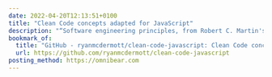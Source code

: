 ```yaml
---
date: 2022-04-20T12:13:51+0100
title: "Clean Code concepts adapted for JavaScript"
description: "“Software engineering principles, from Robert C. Martin's book Clean Code, adapted for JavaScript. This is not a style guide. It's a guide to producing readable, reusable, and refactorable software in JavaScript.”"
bookmark_of:
  title: "GitHub - ryanmcdermott/clean-code-javascript: Clean Code concepts adapted for JavaScript"
  url: https://github.com/ryanmcdermott/clean-code-javascript
posting_method: https://omnibear.com
---
```


